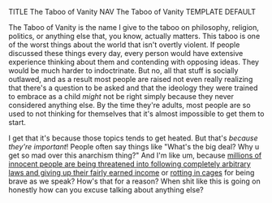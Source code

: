 TITLE The Taboo of Vanity
NAV The Taboo of Vanity
TEMPLATE DEFAULT

The Taboo of Vanity is the name I give to the taboo on philosophy, religion, politics, or anything else that, you know, actually matters. This taboo is one of the worst things about the world that isn't overtly violent. If people discussed these things every day, every person would have extensive experience thinking about them and contending with opposing ideas. They would be much harder to indoctrinate. But no, all that stuff is socially outlawed, and as a result most people are raised not even really realizing that there's a question to be asked and that the ideology they were trained to embrace as a child *might* not be right simply because they never considered anything else. By the time they're adults, most people are so used to not thinking for themselves that it's almost impossible to get them to start.

I get that it's because those topics tends to get heated. But that's *because they're important*! People often say things like "What's the big deal? Why u get so mad over this anarchism thing?" And I'm like um, because [millions of innocent people are being threatened into following completely arbitrary laws and giving up their fairly earned income](anarchism) or [rotting in cages](imprisonment) for being brave as we speak? How's that for a reason? When shit like this is going on honestly how can you excuse talking about anything else?
